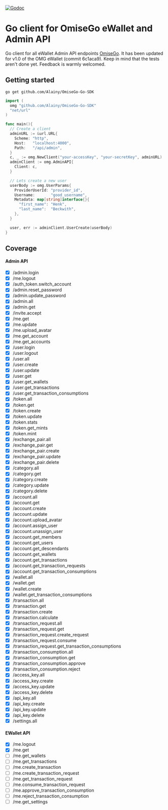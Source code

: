 [![Godoc](http://img.shields.io/badge/godoc-reference-blue.svg?style=flat)](https://godoc.org/github.com/Alainy/OmiseGo-Go-SDK)

# Go client for OmiseGo eWallet and Admin API
Go client for all eWallet Admin API endpoints [OmiseGo](https://github.com/omisego/ewallet). It has been updated for v1.0 of the OMG eWallet (commit 6c1aca9). Keep in mind that the tests aren't done yet. Feedback is warmly welcomed. 

## Getting started
`go get github.com/Alainy/OmiseGo-Go-SDK`

```go
import (
  omg "github.com/Alainy/OmiseGo-Go-SDK"
  "net/url"
)

func main(){
  // Create a client
  adminURL := &url.URL{
    Scheme: "http",
    Host:   "localhost:4000",
    Path:   "/api/admin",
  }
  c, _ := omg.NewClient("your-accessKey", "your-secretKey", adminURL)
  adminClient := omg.AdminAPI{
    Client: c,
  }

  // Lets create a new user
  userBody := omg.UserParams{
    ProviderUserId: "provider_id",
    Username:       "good_username",
    Metadata: map[string]interface{}{
      "first_name": "Henk",
      "last_name":  "Beckwith",
    },
  }

  user, err := adminClient.UserCreate(userBody)
}
```



## Coverage 
#### Admin API
- [x] /admin.login
- [x] /me.logout
- [x] /auth_token.switch_account
- [x] /admin.reset_password
- [x] /admin.update_password
- [x] /admin.all
- [x] /admin.get
- [x] /invite.accept
- [x] /me.get
- [x] /me.update
- [x] /me.upload_avatar
- [x] /me.get_account
- [x] /me.get_accounts
- [x] /user.login
- [x] /user.logout
- [x] /user.all
- [x] /user.create
- [x] /user.update
- [x] /user.get
- [x] /user.get_wallets
- [x] /user.get_transactions
- [x] /user.get_transaction_consumptions
- [x] /token.all
- [x] /token.get
- [x] /token.create
- [x] /token.update
- [x] /token.stats
- [x] /token.get_mints
- [x] /token.mint
- [x] /exchange_pair.all
- [x] /exchange_pair.get
- [x] /exchange_pair.create
- [x] /exchange_pair.update
- [x] /exchange_pair.delete
- [x] /category.all
- [x] /category.get
- [x] /category.create
- [x] /category.update
- [x] /category.delete
- [x] /account.all
- [x] /account.get
- [x] /account.create
- [x] /account.update
- [x] /account.upload_avatar
- [x] /account.assign_user
- [x] /account.unassign_user
- [x] /account.get_members
- [x] /account.get_users
- [x] /account.get_descendants
- [x] /account.get_wallets
- [x] /account.get_transactions
- [x] /account.get_transaction_requests
- [x] /account.get_transaction_consumptions
- [x] /wallet.all
- [x] /wallet.get
- [x] /wallet.create
- [x] /wallet.get_transaction_consumptions
- [x] /transaction.all
- [x] /transaction.get
- [x] /transaction.create
- [x] /transaction.calculate
- [x] /transaction_request.all
- [x] /transaction_request.get
- [x] /transaction_request.create_request
- [x] /transaction_request.consume
- [x] /transaction_request.get_transaction_consumptions
- [x] /transaction_consumption.all
- [x] /transaction_consumption.get
- [x] /transaction_consumption.approve
- [x] /transaction_consumption.reject
- [x] /access_key.all
- [x] /access_key.create
- [x] /access_key.update
- [x] /access_key.delete
- [x] /api_key.all
- [x] /api_key.create
- [x] /api_key.update
- [x] /api_key.delete
- [x] /settings.all

#### EWallet API
- [x] /me.logout
- [x] /me.get
- [ ] /me.get_wallets
- [ ] /me.get_transactions
- [ ] /me.create_transaction
- [ ] /me.create_transaction_request
- [ ] /me.get_transaction_request
- [ ] /me.consume_transaction_request
- [ ] /me.approve_transaction_consumption
- [ ] /me.reject_transaction_consumption
- [ ] /me.get_settings
